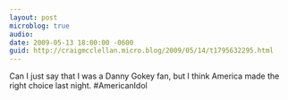 ```yaml
---
layout: post
microblog: true
audio: 
date: 2009-05-13 18:00:00 -0600
guid: http://craigmcclellan.micro.blog/2009/05/14/t1795632295.html
---
```

Can I just say that I was a Danny Gokey fan, but I think America made the right choice last night. #AmericanIdol
